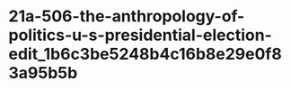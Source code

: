 # 21a-506-the-anthropology-of-politics-u-s-presidential-election-edit_1b6c3be5248b4c16b8e29e0f83a95b5b